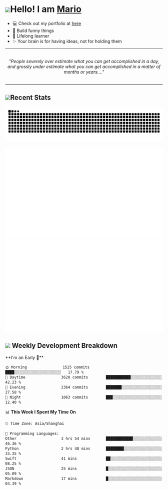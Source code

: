 <h1><a href = "#"><img src="https://media.giphy.com/media/VgCDAzcKvsR6OM0uWg/giphy.gif" width="50"></a><span>Hello! I am <a href="https://github.com/mario1in">Mario</a></span></h1>

- 💻 Check out my portfolio at [here](https://shixiong.name)
- 🔨 Build funny things
- 🚀 Lifelong learner
- ✨ Your brain is for having ideas, not for holding them

<hr/>
<br/>
<div align="center">
<i>"People severely over estimate what you can get accomplished in a day, and grossly under estimate what you can get accomplished in a matter of months or years...." </i>
</div>
<br/>
<hr/>

<h2 align="left">
  <a href="#"><img src="https://emojis.slackmojis.com/emojis/images/1643514389/3643/cool-doge.gif?1643514389" height="30"></a>Recent Stats
</h2>

<picture>
  <source
    media="(prefers-color-scheme: dark)"
    srcset="https://raw.githubusercontent.com/mario1in/mario1in/output/github-contribution-grid-snake-dark.svg"
  />
  <source
    media="(prefers-color-scheme: light)"
    srcset="https://raw.githubusercontent.com/mario1in/mario1in/output/github-contribution-grid-snake.svg"
  />
  <img
    alt="github contribution grid snake animation"
    src="https://raw.githubusercontent.com/mario1in/mario1in/output/github-contribution-grid-snake.svg"
  />
</picture>

![overview](https://raw.githubusercontent.com/mario1in/mario1in/stats-output/generated/overview.svg)
![languages](https://raw.githubusercontent.com/mario1in/mario1in/stats-output/generated/languages.svg)

<h2 align="left">
  <a href="#"><img src="https://emojis.slackmojis.com/emojis/images/1643514062/184/nyancat_big.gif?1643514062" height="30"></a> Weekly Development Breakdown
</h2>
<!--START_SECTION:waka-->
**I'm an Early 🐤** 

```text
🌞 Morning                1525 commits        ████░░░░░░░░░░░░░░░░░░░░░   17.79 % 
🌆 Daytime                3620 commits        ███████████░░░░░░░░░░░░░░   42.23 % 
🌃 Evening                2364 commits        ███████░░░░░░░░░░░░░░░░░░   27.58 % 
🌙 Night                  1063 commits        ███░░░░░░░░░░░░░░░░░░░░░░   12.40 % 
```


📊 **This Week I Spent My Time On** 

```text
🕑︎ Time Zone: Asia/Shanghai

💬 Programming Languages: 
Other                    3 hrs 54 mins       ████████████░░░░░░░░░░░░░   46.36 % 
Python                   2 hrs 48 mins       ████████░░░░░░░░░░░░░░░░░   33.35 % 
Swift                    41 mins             ██░░░░░░░░░░░░░░░░░░░░░░░   08.25 % 
JSON                     25 mins             █░░░░░░░░░░░░░░░░░░░░░░░░   05.09 % 
Markdown                 17 mins             █░░░░░░░░░░░░░░░░░░░░░░░░   03.39 % 
```


<!--END_SECTION:waka-->

